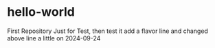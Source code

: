# hello-world
First Repository Just for Test, then test it
add a flavor line and changed above line a little on 2024-09-24
